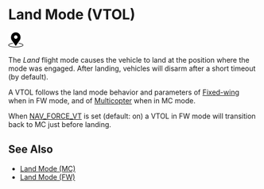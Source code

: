# Land Mode (VTOL)

[<img src="../../assets/site/position_fixed.svg" title="Position estimate required (e.g. GPS)" width="30px" />](../getting_started/flight_modes.md#key_position_fixed)

The _Land_ flight mode causes the vehicle to land at the position where the mode was engaged.
After landing, vehicles will disarm after a short timeout (by default).

A VTOL follows the land mode behavior and parameters of [Fixed-wing](../flight_modes_fw/land.md) when in FW mode, and of [Multicopter](../flight_modes_mc/land.md) when in MC mode.

When [NAV_FORCE_VT](../advanced_config/parameter_reference.md#NAV_FORCE_VT) is set (default: on) a VTOL in FW mode will transition back to MC just before landing.

## See Also

- [Land Mode (MC)](../flight_modes_mc/land.md)
- [Land Mode (FW)](../flight_modes_fw/land.md)
